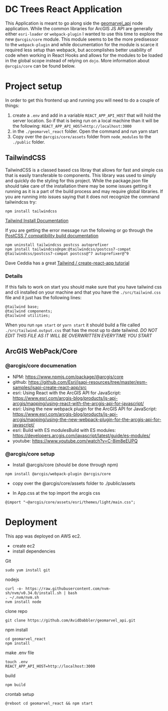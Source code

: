 # DC Trees React Application

This Application is meant to go along side the [geomarvel_api](https://github.com/AvidDabbler/geomarvel_api) node application. While the common libraries for ArcGIS JS API are generally either `esri-loader` or `webpack-plugin` I wanted to use this time to explore the new `@arcgis/core` module. This module seems to be the more predisessor to the `webpack-plugin` and while documentation for the module is scarce it required less setup than webpack, but accomplishes better usability of code when working in React Hooks and allows for the modules to be loaded in the global scope instead of relying on `dojo`. More information about `@arcgis/core` can be found below.

# Project setup

In order to get this frontend up and running you will need to do a couple of things:
1. create a `.env` and add in a variable `REACT_APP_API_HOST` that will hold the server location. So if that is being run on a local machine than it will be the following: 
`REACT_APP_API_HOST=http://localhost:3000`
2. in the `./geomarvel_react` folder. Open the command and run yarn start
3. Copy over the `@arcgis/core/assets` folder from `node_modules` to the `./public` folder.

## TailwindCSS
TailwindCSS is a classed based css libray that allows for fast and simple css that is easily transferable to components. This library was used to simply and quickly do the styling for this project. While the package.json file should take care of the installation there may be some issues getting it running as it is a part of the build process and may require global libraries. If you are running into issues saying that it does not recognize the command tailwindcss try:

```
npm install tailwindcss
```

[Tailwind Install Documentation](https://v1.tailwindcss.com/docs/installation)

If you are getting the error message run the following or go through the [PostCSS 7 compatibility build documentation](https://tailwindcss.com/docs/installation#post-css-7-compatibility-build)

```
npm uninstall tailwindcss postcss autoprefixer
npm install tailwindcss@npm:@tailwindcss/postcss7-compat @tailwindcss/postcss7-compat postcss@^7 autoprefixer@^9
```

Dave Ceddia has a great [Tailwind / create-react-app tutorial](https://daveceddia.com/tailwind-create-react-app/)

### Details
If this fails to work on start you should make sure that you have tailwind css and cli installed on your machine and that you have the `./src/tailwind.css` file and it just has the following lines:

```
@tailwind base;
@tailwind components;
@tailwind utilities;
```

When you run `npm start` or `yarn start` it should build a file called `./src/tailwind.output.css` that has the most up to date tailwind. *DO NOT EDIT THIS FILE AS IT WILL BE OVERWRITTEN EVERYTIME YOU START*



## ArcGIS WebPack/Core
### @arcgis/core documenation
- NPM: https://www.npmjs.com/package/@arcgis/core
- github: https://github.com/Esri/jsapi-resources/tree/master/esm-samples/jsapi-create-react-app/src
- esri: Using React with the ArcGIS API for JavaScript: https://www.esri.com/arcgis-blog/products/js-api-arcgis/mapping/using-react-with-the-arcgis-api-for-javascript/
- esri: Using the new webpack plugin for the ArcGIS API for JavaScript: https://www.esri.com/arcgis-blog/products/js-api-arcgis/mapping/using-the-new-webpack-plugin-for-the-arcgis-api-for-javascript/
- esri: Build with ES modulesBuild with ES modules: https://developers.arcgis.com/javascript/latest/guide/es-modules/
- youtube: https://www.youtube.com/watch?v=C-8im8eEUPQ

### @arcgis/core setup
 - Install @arcgis/core (should be done through npm)

```
npm install @arcgis/webpack-plugin @arcgis/core
```

- copy over the @arcgis/core/assets folder to ./public/assets

- In App.css at the top import the arcgis css
```
@import "~@arcgis/core/assets/esri/themes/light/main.css";
```

# Deployment
This app was deployed on AWS ec2.

- create ec2
- install dependencies

Git
```
sudo yum install git
```

nodejs
```
curl -o- https://raw.githubusercontent.com/nvm-sh/nvm/v0.34.0/install.sh | bash
. ~/.nvm/nvm.sh
nvm install node
```

clone repo
```
git clone https://github.com/AvidDabbler/geomarvel_api.git
```

npm install
```
cd geomarvel_react
npm install
```

make .env file
```
touch .env
REACT_APP_API_HOST=http://localhost:3000
```

build
```
npm build
```

crontab setup
```
@reboot cd geomarvel_react && npm start
```
